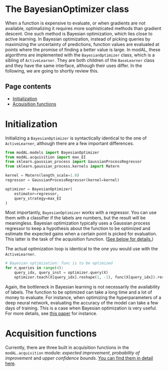 # The BayesianOptimizer class
When a function is expensive to evaluate, or when gradients are not available, optimalizing it requires more sophisticated methods than gradient descent. One such method is Bayesian optimization, which lies close to active learning. In Bayesian optimization, instead of picking queries by maximizing the uncertainty of predictions, function values are evaluated at points where the promise of finding a better value is large. In modAL, these algorithms are implemented with the ```BayesianOptimizer``` class, which is a sibling of ```ActiveLearner```. They are both children of the ```BaseLearner``` class and they have the same interface, although their uses differ. In the following, we are going to shortly review this.

## Page contents
- [Initialization](#Initialization)
- [Acquisition functions](#acquisition-functions)

# Initialization<a name="initialization"></a>
Initializing a ```BayesianOptimizer``` is syntactically identical to the one of ```ActiveLearner```, although there are a few important differences.

```python
from modAL.models import BayesianOptimizer
from modAL.acquisition import max_EI
from sklearn.gaussian_process import GaussianProcessRegressor
from sklearn.gaussian_process.kernels import Matern

kernel = Matern(length_scale=1.0)
regressor = GaussianProcessRegressor(kernel=kernel)

optimizer = BayesianOptimizer(
    estimator=regressor,
    query_strategy=max_EI
)
```
Most importantly, ```BayesianOptimizer``` works with a regressor. You can use them with a classifier if the labels are numbers, but the result will be meaningless. Bayesian optimization typically uses a Gaussian process regressor to keep a hypothesis about the function to be optimized and estimate the expected gains when a certain point is picked for evaluation. This latter is the task of the acquisition function. ([See below for details.](#acquisition-functions))  

The actual optimization loop is identical to the one you would use with the ```ActiveLearner```.
```python
# Bayesian optimization: func is to be optimized
for n_queries in range(4):
    query_idx, query_inst = optimizer.query(X)
    optimizer.teach(X[query_idx].reshape(1, -1), func(X[query_idx]).reshape(1, -1))
```

Again, the bottleneck in Bayesian learning is not necessarily the availability of labels. The function to be optimized can take a long time and a lot of money to evaluate. For instance, when optimizing the hyperparameters of a deep neural network, evaluating the accuracy of the model can take a few days of training. This is a case when Bayesian optimization is very useful. For more details, see [this paper](http://www.cs.ox.ac.uk/people/nando.defreitas/publications/BayesOptLoop.pdf) for instance.

# Acquisition functions<a name="acquisition-functions"></a>
Currently, there are three built in acquisition functions in the ```modAL.acquisition``` module: *expected improvement*, *probability of improvement* and *upper confidence bounds*. [You can find them in detail here](https://github.com/cosmic-cortex/modAL/blob/master/modAL/acquisition.py).
